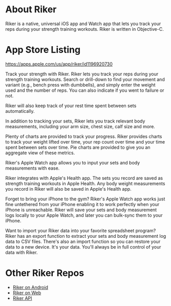 # About Riker

Riker is a native, universal iOS app and Watch app that lets you track your reps during your strength training workouts.  Riker is written in Objective-C.

# App Store Listing

https://apps.apple.com/us/app/riker/id1196920730

Track your strength with Riker. Riker lets you track your reps during your strength training workouts.  Search or drill-down to find your movement and variant (e.g., bench press with dumbbells), and simply enter the weight used and the number of reps. You can also indicate if you went to failure or not.

Riker will also keep track of your rest time spent between sets automatically.

In addition to tracking your sets, Riker lets you track relevant body measurements, including your arm size, chest size, calf size and more.

Plenty of charts are provided to track your progress. Riker provides charts to track your weight lifted over time, your rep count over time and your time spent between sets over time. Pie charts are provided to give you an aggregate view of these metrics.

Riker's Apple Watch app allows you to input your sets and body measurements with ease.

Riker integrates with Apple's Health app. The sets you record are saved as strength training workouts in Apple Health. Any body weight measurements you record in Riker will also be saved in Apple's Health app.

Forget to bring your iPhone to the gym? Riker's Apple Watch app works just fine untethered from your iPhone enabling it to work perfectly when your iPhone is unreachable. Riker will save your sets and body measurement logs locally to your Apple Watch, and later you can bulk-sync them to your iPhone.

Want to import your Riker data into your favorite spreadsheet program? Riker has an export function to extract your sets and body measurement log data to CSV files. There's also an import function so you can restore your data to a new device. It's your data. You'll always be in full control of your data with Riker.

# Other Riker Repos

* [Riker on Android](https://github.com/evanspa/riker-android)
* [Riker on Web](https://github.com/evanspa/riker-web)
* [Riker API](https://github.com/evanspa/riker-api)
